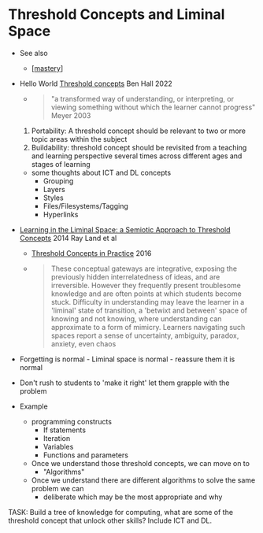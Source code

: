 Threshold Concepts and Liminal Space
==================

* See also
    * [[mastery]]

* Hello World [Threshold concepts](https://helloworld.raspberrypi.org/articles/bbcc-threshold-concepts) Ben Hall 2022
    * > "a transformed way of understanding, or interpreting, or viewing something without which the learner cannot progress" Meyer 2003
    1. Portability: A threshold concept should be relevant to two or more topic areas within the subject
    2. Buildability: threshold concept should be revisited from a teaching and learning perspective several times across different ages and stages of learning
    * some thoughts about ICT and DL concepts
        * Grouping
        * Layers
        * Styles
        * Files/Filesystems/Tagging
        * Hyperlinks

* [Learning in the Liminal Space: a Semiotic Approach to Threshold Concepts](http://dro.dur.ac.uk/13381/1/13381.pdf) 2014 Ray Land et al
    * [Threshold Concepts in Practice](https://www.amazon.co.uk/Threshold-Concepts-Practice-Educational-Futures/dp/9463005102/) 2016
    * > These conceptual gateways are integrative, exposing the previously hidden interrelatedness of ideas, and are irreversible.
      > However they frequently present troublesome knowledge and are often points at which students become stuck.
      > Difficulty in understanding may leave the learner in a 'liminal' state of transition, a 'betwixt and between' space of knowing and not knowing, where understanding can approximate to a form of mimicry.
      > Learners navigating such spaces report a sense of uncertainty, ambiguity, paradox, anxiety, even chaos
* Forgetting is normal - Liminal space is normal - reassure them it is normal
* Don't rush to students to 'make it right' let them grapple with the problem

* Example
    * programming constructs
        * If statements
        * Iteration
        * Variables
        * Functions and parameters
    * Once we understand those threshold concepts, we can move on to 
        * "Algorithms"
    * Once we understand there are different algorithms to solve the same problem we can 
        * deliberate which may be the most appropriate and why

TASK: Build a tree of knowledge for computing, what are some of the threshold concept that unlock other skills? Include ICT and DL.


[//begin]: # "Autogenerated link references for markdown compatibility"
[mastery]: mastery.md "Mastery"
[//end]: # "Autogenerated link references"